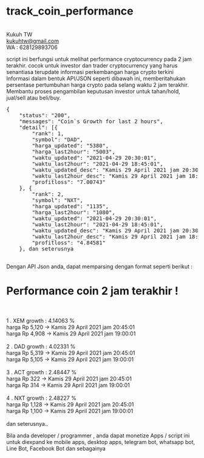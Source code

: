 # track_coin_performance

<br>Kukuh TW
<br>kukuhtw@gmail.com
<br>WA : 628129893706

script ini berfungsi untuk melihat performance cryptocurrency pada 2 jam terakhir.
cocok untuk investor dan trader cryptocurrency yang harus senantiasa terupdate informasi perkembangan harga crypto terkini
Informasi dalam bentuk API/JSON seperti dibawah ini, memberitahukan persentase pertumbuhan harga crypto pada selang waktu 2 jam terakhir.
Membantu proses pengambilan keputusan investor untuk tahan/hold, jual/sell atau beli/buy.

<pre>
{
    "status": "200",
    "messages": "Coin`s Growth for last 2 hours",
    "detail": [{
        "rank": 1,
        "symbol": "DAD",
        "harga_updated": "5380",
        "harga_last2hour": "5003",
        "waktu_updated": "2021-04-29 20:30:01",
        "waktu_last2hour": "2021-04-29 18:45:01",
        "waktu_updated_desc": "Kamis 29 April 2021 jam 20:30:01",
        "waktu_last2hour_desc": "Kamis 29 April 2021 jam 18:45:01",
        "profitloss": "7.00743"
    }, {
        "rank": 2,
        "symbol": "NXT",
        "harga_updated": "1135",
        "harga_last2hour": "1080",
        "waktu_updated": "2021-04-29 20:30:01",
        "waktu_last2hour": "2021-04-29 18:45:01",
        "waktu_updated_desc": "Kamis 29 April 2021 jam 20:30:01",
        "waktu_last2hour_desc": "Kamis 29 April 2021 jam 18:45:01",
        "profitloss": "4.84581"
    }, dan seterusnya
    
</pre>    
Dengan API Json anda, dapat memparsing dengan format seperti berikut :

<h1>Performance coin 2 jam terakhir !</h1>
<br>
<br>1 . XEM growth : 4.14063 %
<br>harga Rp 5,120 -> Kamis 29 April 2021 jam 20:45:01
<br>harga Rp 4,908 -> Kamis 29 April 2021 jam 19:00:01
<br>
<br>2 . DAD growth : 4.02331 %
<br>harga Rp 5,319 -> Kamis 29 April 2021 jam 20:45:01
<br>harga Rp 5,105 -> Kamis 29 April 2021 jam 19:00:01
<br>
<br>3 . ACT growth : 2.48447 %
<br>harga Rp 322 -> Kamis 29 April 2021 jam 20:45:01
<br>harga Rp 314 -> Kamis 29 April 2021 jam 19:00:01
<br>
<br>4 . NXT growth : 2.48227 %
<br>harga Rp 1,128 -> Kamis 29 April 2021 jam 20:45:01
<br>harga Rp 1,100 -> Kamis 29 April 2021 jam 19:00:01
<br>
<br>dan seterusnya..
<br>

Bila anda developer / programmer , anda dapat monetize Apps / script ini untuk diexpand ke mobile apps, desktop apps, telegram bot, whatsapp bot, Line Bot,
Facebook Bot dan sebagainya

